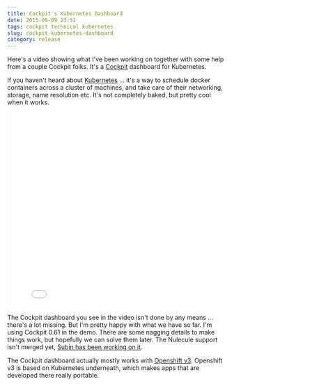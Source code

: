 ```yaml
---
title: Cockpit's Kubernetes Dashboard
date: 2015-06-09 23:51
tags: cockpit technical kubernetes
slug: cockpit-kubernetes-dashboard
category: release
---
```


Here's a video showing what I've been working on together with some help from a couple Cockpit folks. It's a [Cockpit](https://cockpit-project.org) dashboard for Kubernetes.

If you haven't heard about [Kubernetes](http://kubernetes.io/) ... it's a way to schedule docker containers across a cluster of machines, and take care of their networking, storage, name resolution etc. It's not completely baked, but pretty cool when it works.

<iframe src="//www.youtube.com/embed/Fcfsu22RssU" html5=1 frameborder="0" height="450" width="800"></iframe>

The Cockpit dashboard you see in the video isn't done by any means ... there's a lot missing. But I'm pretty happy with what we have so far. I'm using Cockpit 0.61 in the demo. There are some nagging details to make things work, but hopefully we can solve them later. The Nulecule support isn't merged yet, [Subin has been working on it](https://github.com/cockpit-project/cockpit/pull/2332).

The Cockpit dashboard actually mostly works with [Openshift v3](https://github.com/openshift/origin). Openshift v3 is based on Kubernetes underneath, which makes apps that are developed there really portable.
